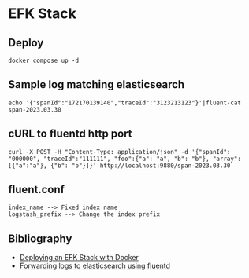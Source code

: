 

# EFK Stack

## Deploy

```shell
docker compose up -d
```

## Sample log matching elasticsearch
```shell
echo '{"spanId":"172170139140","traceId":"3123213123"}'|fluent-cat span-2023.03.30
```

## cURL to fluentd http port
```shell
curl -X POST -H "Content-Type: application/json" -d '{"spanId": "000000", "traceId":"111111", "foo":{"a": "a", "b": "b"}, "array": [{"a":"a"}, {"b": "b"}]}' http://localhost:9880/span-2023.03.30 
```

## fluent.conf

    index_name --> Fixed index name
    logstash_prefix --> Change the index prefix

## Bibliography 

- [Deploying an EFK Stack with Docker](https://adamtheautomator.com/efk-stack/)
- [Forwarding logs to elasticsearch using fluentd](https://gist.github.com/skhatri/48a6119f0ef20e5e042dc97d1011f37a)